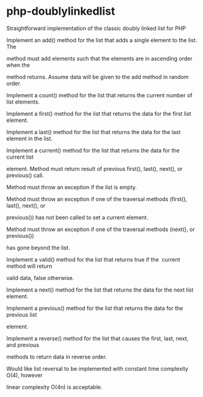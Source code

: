 # php-doublylinkedlist
Straightforward implementation of the classic doubly linked list for PHP


Implement an add() method for the list that adds a single element to the list. The

method must add elements such that the elements are in ascending order when the

method returns. Assume data will be given to the add method in random order.

Implement a count() method for the list that returns the current number of list elements.

Implement a first() method for the list that returns the data for the first list element.

Implement a last() method for the list that returns the data for the last element in the list.

Implement a current() method for the list that returns the data for the current list

element. Method must return result of previous first(), last(), next(), or previous() call.

Method must throw an exception if the list is empty.

Method must throw an exception if one of the traversal methods (first(), last(), next(), or

previous()) has not been called to set a current element.

Method must throw an exception if one of the traversal methods (next(), or previous())

has gone beyond the list.

Implement a valid() method for the list that returns true if the  current method will return

valid data, false otherwise.

Implement a next() method for the list that returns the data for the next list element.

Implement a previous() method for the list that returns the data for the previous list

element.

Implement a reverse() method for the list that causes the first, last, next, and previous

methods to return data in reverse order.

Would like list reversal to be implemented with constant time complexity O(4), however

linear complexity O(4n) is acceptable.
